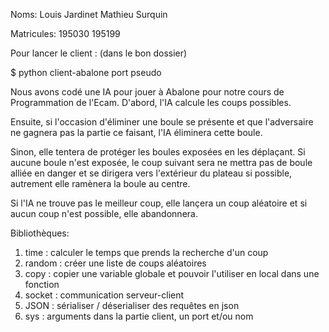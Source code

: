 

Noms: 
Louis Jardinet
Mathieu Surquin

Matricules:
195030
195199


Pour lancer le client : (dans le bon dossier)

$ python client-abalone port pseudo

Nous avons codé une IA pour jouer à Abalone pour notre cours de Programmation de l'Ecam. D'abord, l'IA calcule les coups possibles.

Ensuite, si l'occasion d'éliminer une boule se présente et que l'adversaire ne gagnera pas la partie ce faisant, l'IA éliminera cette boule.

Sinon, elle tentera de protéger les boules exposées en les déplaçant. Si aucune boule n'est exposée, le coup suivant sera ne mettra pas de boule alliée en danger et se dirigera vers l'extérieur du plateau si possible, autrement elle ramènera la boule au centre. 

Si l'IA ne trouve pas le meilleur coup, elle lançera un coup aléatoire et si aucun coup n'est possible, elle abandonnera. 


Bibliothèques:

1. time : calculer le temps que prends la recherche d'un coup
2. random : créer une liste de coups aléatoires
3. copy : copier une variable globale et pouvoir l'utiliser en local dans une fonction
4. socket : communication serveur-client
5. JSON : sérialiser / déserialiser des requêtes en json
6. sys : arguments dans la partie client, un port et/ou nom